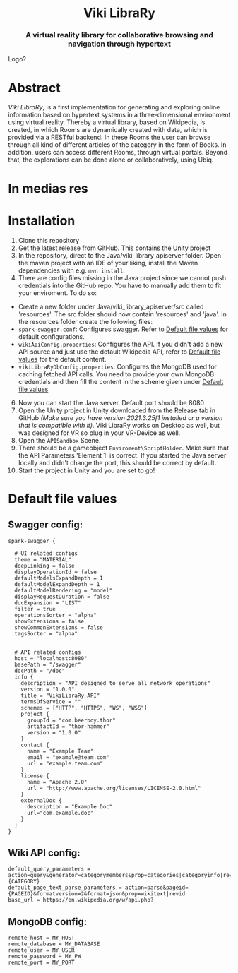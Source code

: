 <div align="center">
  <h1>Viki LibraRy<br><h3>A virtual reality library for collaborative browsing and navigation through hypertext</h3></h1> 
</div>
Logo?


# Abstract
*Viki LibraRy*, is a first implementation for generating and exploring online information based on hypertext systems in a three-dimensional environment using virtual reality. Thereby a virtual library, based on Wikipedia, is created, in which Rooms are dynamically created with data, which is provided via a RESTful backend. In these Rooms the user can browse through all kind of different articles of the category in the form of Books. In addition, users can access different Rooms, through virtual portals. Beyond that, the explorations can be done alone or collaboratively, using Ubiq.

# In medias res


# Installation

1. Clone this repository
2. Get the latest release from GitHub. This contains the Unity project
3. In the repository, direct to the Java/viki_library_apiserver folder. Open the maven project with an IDE of your liking, install the Maven dependencies with e.g. `mvn install`.
4. There are config files missing in the Java project since we cannot push credentials into the GitHub repo. You have to manually add them to fit your enviroment. To do so:
- Create a new folder under Java/viki_library_apiserver/src called 'resources'. The src folder should now contain 'resources' and 'java'. In the resources folder create the following files:
- `spark-swagger.conf`: Configures swagger. Refer to [Default file values](#default-file-values) for default configurations.
- `wikiApiConfig.properties`: Configures the API. If you didn't add a new API source and just use the default Wikipedia API, refer to [Default file values](#default-file-values) for the default content.
- `vikiLibraRyDbConfig.properties`: Configures the MongoDB used for caching fetched API calls. You need to provide your own MongoDB credentials and then fill the content in the scheme given under [Default file values](#default-file-values)
6. Now you can start the Java server. Default port should be 8080
7. Open the Unity project in Unity downloaded from the Release tab in GitHub *(Make sure you have version 2021.3.25f1 installed or a version that is compatible with it)*. Viki LibraRy works on Desktop as well, but was designed for VR so plug in your VR-Device as well.
8. Open the `APISandbox` Scene.
9. There should be a gameobject `Enviroment\ScriptHolder`. Make sure that the API Parameters 'Element 1' is correct. If you started the Java server locally and didn't change the port, this should be correct by default.
10. Start the project in Unity and you are set to go!

# Default file values

## Swagger config:
```
spark-swagger {

  # UI related configs
  theme = "MATERIAL"
  deepLinking = false
  displayOperationId = false
  defaultModelsExpandDepth = 1
  defaultModelExpandDepth = 1
  defaultModelRendering = "model"
  displayRequestDuration = false
  docExpansion = "LIST"
  filter = true
  operationsSorter = "alpha"
  showExtensions = false
  showCommonExtensions = false
  tagsSorter = "alpha"


  # API related configs
  host = "localhost:8080"
  basePath = "/swagger"
  docPath = "/doc"
  info {
    description = "API designed to serve all network operations"
    version = "1.0.0"
    title = "VikiLibraRy API"
    termsOfService = ""
    schemes = ["HTTP", "HTTPS", "WS", "WSS"]
    project {
      groupId = "com.beerboy.thor"
      artifactId = "thor-hammer"
      version = "1.0.0"
    }
    contact {
      name = "Example Team"
      email = "example@team.com"
      url = "example.team.com"
    }
    license {
      name = "Apache 2.0"
      url = "http://www.apache.org/licenses/LICENSE-2.0.html"
    }
    externalDoc {
      description = "Example Doc"
      url="com.example.doc"
    }
  }
}
```

## Wiki API config:
```
default_query_parameters = action=query&generator=categorymembers&prop=categories|categoryinfo|revisions&cllimit=max&gcmlimit=max&format=json&gcmtitle=Category:{CATEGORY}
default_page_text_parse_parameters = action=parse&pageid={PAGEID}&formatversion=2&format=json&prop=wikitext|revid
base_url = https://en.wikipedia.org/w/api.php?
```

## MongoDB config:
```
remote_host = MY_HOST
remote_database = MY_DATABASE
remote_user = MY_USER
remote_password = MY_PW
remote_port = MY_PORT
```
